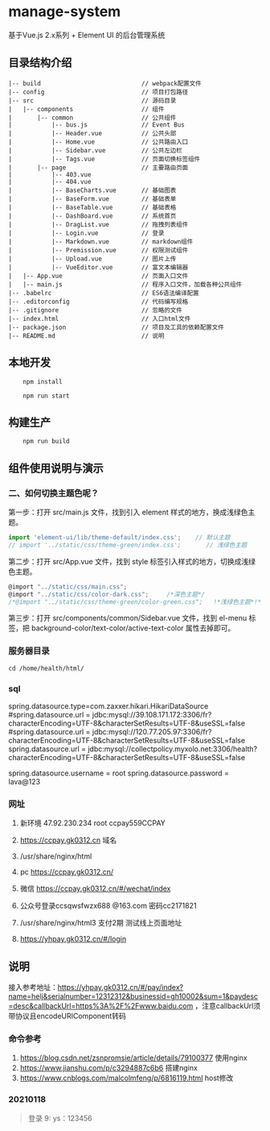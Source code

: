 # manage-system #
基于Vue.js 2.x系列 + Element UI 的后台管理系统

## 目录结构介绍 ##

	|-- build                            // webpack配置文件
	|-- config                           // 项目打包路径
	|-- src                              // 源码目录
	|   |-- components                   // 组件
	|       |-- common                   // 公共组件
	|           |-- bus.js           	 // Event Bus
	|           |-- Header.vue           // 公共头部
	|           |-- Home.vue           	 // 公共路由入口
	|           |-- Sidebar.vue          // 公共左边栏
	|           |-- Tags.vue           	 // 页面切换标签组件
	|       |-- page                   	 // 主要路由页面
	|           |-- 403.vue
	|           |-- 404.vue
	|           |-- BaseCharts.vue       // 基础图表
	|           |-- BaseForm.vue         // 基础表单
	|           |-- BaseTable.vue        // 基础表格
	|           |-- DashBoard.vue        // 系统首页
	|           |-- DragList.vue         // 拖拽列表组件
	|           |-- Login.vue          	 // 登录
	|           |-- Markdown.vue         // markdown组件
	|           |-- Premission.vue       // 权限测试组件
	|           |-- Upload.vue           // 图片上传
	|           |-- VueEditor.vue        // 富文本编辑器
	|   |-- App.vue                      // 页面入口文件
	|   |-- main.js                      // 程序入口文件，加载各种公共组件
	|-- .babelrc                         // ES6语法编译配置
	|-- .editorconfig                    // 代码编写规格
	|-- .gitignore                       // 忽略的文件
	|-- index.html                       // 入口html文件
	|-- package.json                     // 项目及工具的依赖配置文件
	|-- README.md                        // 说明

## 本地开发 ##
```
	npm install

	npm run start
```
## 构建生产 ##

```
	npm run build
```

## 组件使用说明与演示 ##

### 二、如何切换主题色呢？ ###

第一步：打开 src/main.js 文件，找到引入 element 样式的地方，换成浅绿色主题。

```javascript
import 'element-ui/lib/theme-default/index.css';    // 默认主题
// import '../static/css/theme-green/index.css';       // 浅绿色主题
```

第二步：打开 src/App.vue 文件，找到 style 标签引入样式的地方，切换成浅绿色主题。

```javascript
@import "../static/css/main.css";
@import "../static/css/color-dark.css";     /*深色主题*/
/*@import "../static/css/theme-green/color-green.css";   !*浅绿色主题*!*/
```

第三步：打开 src/components/common/Sidebar.vue 文件，找到 el-menu 标签，把 background-color/text-color/active-text-color 属性去掉即可。

### 服务器目录
```
cd /home/health/html/
```
### sql
spring.datasource.type=com.zaxxer.hikari.HikariDataSource
#spring.datasource.url = jdbc\:mysql\://39.108.171.172\:3306/fr?characterEncoding\=UTF-8&characterSetResults\=UTF-8&useSSL\=false
#spring.datasource.url = jdbc\:mysql\://120.77.205.97\:3306/fr?characterEncoding\=UTF-8&characterSetResults\=UTF-8&useSSL\=false
spring.datasource.url = jdbc\:mysql\://collectpolicy.myxolo.net\:3306/health?characterEncoding\=UTF-8&amp;characterSetResults\=UTF-8&amp;useSSL\=false

spring.datasource.username = root
spring.datasource.password = lava@123



### 网址
1. 新环境  47.92.230.234   root    ccpay559CCPAY
2. https://ccpay.gk0312.cn 域名
3. /usr/share/nginx/html
4. pc https://ccpay.gk0312.cn/
5. 微信 https://ccpay.gk0312.cn/#/wechat/index
6. 公众号登录ccsqwsfwzx688 @163.com  密码cc2171821

7. /usr/share/nginx/html3  支付2期 测试线上页面地址
8. https://yhpay.gk0312.cn/#/login


## 说明
接入参考地址：https://yhpay.gk0312.cn/#/pay/index?name=helj&serialnumber=12312312&businessid=gh10002&sum=1&paydesc=desc&callbackUrl=https%3A%2F%2Fwww.baidu.com ，注意callbackUrl须带协议且encodeURIComponent转码



### 命令参考
1. https://blog.csdn.net/zsnpromsie/article/details/79100377   使用nginx
2. https://www.jianshu.com/p/c3294887c6b6 搭建nginx
3. https://www.cnblogs.com/malcolmfeng/p/6816119.html host修改

### 20210118
> 登录
9:
ys：123456

